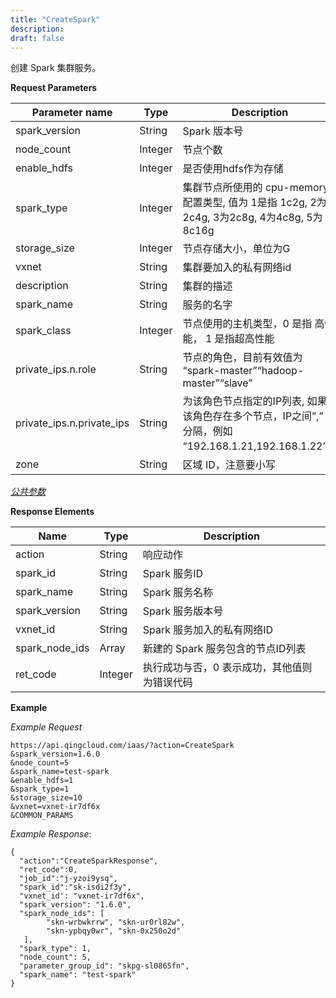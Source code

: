 ```yaml
---
title: "CreateSpark"
description: 
draft: false
---
```




创建 Spark 集群服务。

**Request Parameters**

| Parameter name | Type | Description | Required |
| --- | --- | --- | --- |
| spark_version | String | Spark 版本号 | Yes |
| node_count | Integer | 节点个数 | Yes |
| enable_hdfs | Integer | 是否使用hdfs作为存储 | Yes |
| spark_type | Integer | 集群节点所使用的 cpu-memory 配置类型, 值为 1是指 1c2g, 2为2c4g, 3为2c8g, 4为4c8g, 5为8c16g | Yes |
| storage_size | Integer | 节点存储大小，单位为G | Yes |
| vxnet | String | 集群要加入的私有网络id | Yes |
| description | String | 集群的描述 | No |
| spark_name | String | 服务的名字 | No |
| spark_class | Integer | 节点使用的主机类型，0 是指 高性能， 1 是指超高性能 | No |
| private_ips.n.role | String | 节点的角色，目前有效值为 “spark-master”“hadoop-master”“slave” | No |
| private_ips.n.private_ips | String | 为该角色节点指定的IP列表, 如果该角色存在多个节点，IP之间”,” 号分隔，例如 “192.168.1.21,192.168.1.22”。 | No |
| zone | String | 区域 ID，注意要小写 | Yes |

[_公共参数_](../../common/parameters.html#api-common-parameters)

**Response Elements**

| Name | Type | Description |
| --- | --- | --- |
| action | String | 响应动作 |
| spark_id | String | Spark 服务ID |
| spark_name | String | Spark 服务名称 |
| spark_version | String | Spark 服务版本号 |
| vxnet_id | String | Spark 服务加入的私有网络ID |
| spark_node_ids | Array | 新建的 Spark 服务包含的节点ID列表 |
| ret_code | Integer | 执行成功与否，0 表示成功，其他值则为错误代码 |

**Example**

_Example Request_

```
https://api.qingcloud.com/iaas/?action=CreateSpark
&spark_version=1.6.0
&node_count=5
&spark_name=test-spark
&enable_hdfs=1
&spark_type=1
&storage_size=10
&vxnet=vxnet-ir7df6x
&COMMON_PARAMS
```

_Example Response_:

```
{
  "action":"CreateSparkResponse",
  "ret_code":0,
  "job_id":"j-yzoi9ysq",
  "spark_id":"sk-isdi2f3y",
  "vxnet_id': "vxnet-ir7df6x",
  "spark_version": "1.6.0",
  "spark_node_ids": [
        "skn-wrbwkrrw", "skn-ur0rl82w",
        "skn-ypbqy0wr", "skn-0x250o2d"
   ],
  "spark_type": 1,
  "node_count": 5,
  "parameter_group_id": "skpg-sl0865fn",
  "spark_name": "test-spark"
}
```
